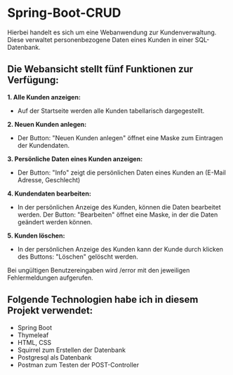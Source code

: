 # Spring-Boot-CRUD

Hierbei handelt es sich um eine Webanwendung zur Kundenverwaltung.
Diese verwaltet personenbezogene Daten eines Kunden in einer SQL-Datenbank. 

## Die Webansicht stellt fünf Funktionen zur Verfügung:

**1. Alle Kunden anzeigen:**
- Auf der Startseite werden alle Kunden tabellarisch dargegestellt.

**2. Neuen Kunden anlegen:**
- Der Button: "Neuen Kunden anlegen" öffnet eine Maske zum Eintragen der Kundendaten.
	
**3. Persönliche Daten eines Kunden anzeigen:**
- Der Button: "Info" zeigt die persönlichen Daten eines Kunden an (E-Mail Adresse, Geschlecht)

**4. Kundendaten bearbeiten:** 
- In der persönlichen Anzeige des Kunden, können die Daten bearbeitet werden. Der Button: "Bearbeiten" öffnet eine Maske, in der die Daten geändert werden können.

**5. Kunden löschen:**
- In der persönlichen Anzeige des Kunden kann der Kunde durch klicken des Buttons: "Löschen" gelöscht werden.

Bei ungültigen Benutzereingaben wird /error mit den jeweiligen Fehlermeldungen aufgerufen.

## Folgende Technologien habe ich in diesem Projekt verwendet:

- Spring Boot
- Thymeleaf
- HTML, CSS
- Squirrel zum Erstellen der Datenbank
- Postgresql als Datenbank
- Postman zum Testen der POST-Controller
